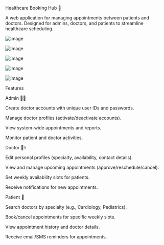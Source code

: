 Healthcare Booking Hub 🏥

A web application for managing appointments between patients and doctors. Designed for admins, doctors, and patients to streamline healthcare scheduling.

![image](https://github.com/user-attachments/assets/5a9c5b63-d2c4-4525-b550-17810effa795)

![image](https://github.com/user-attachments/assets/8e6832d4-c1a1-4dec-a1b8-db08d877ab53)

![image](https://github.com/user-attachments/assets/9d244716-327a-4e57-82d4-07d3dfb16d65)

![image](https://github.com/user-attachments/assets/91573d0a-a972-4be2-82c6-82c229a4ddd5)

![image](https://github.com/user-attachments/assets/01437cc0-3ea0-4c20-b441-55201e36d488)

Features

Admin 👨💼

Create doctor accounts with unique user IDs and passwords.

Manage doctor profiles (activate/deactivate accounts).

View system-wide appointments and reports.

Monitor patient and doctor activities.



Doctor 👩⚕️

Edit personal profiles (specialty, availability, contact details).

View and manage upcoming appointments (approve/reschedule/cancel).

Set weekly availability slots for patients.

Receive notifications for new appointments.



Patient 👤

Search doctors by specialty (e.g., Cardiology, Pediatrics).

Book/cancel appointments for specific weekly slots.

View appointment history and doctor details.

Receive email/SMS reminders for appointments.

